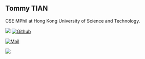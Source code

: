 ## Tommy TIAN

<!-- [![Typing SVG](https://readme-typing-svg.herokuapp.com/?lines=Hello+World!;This+is+Tommy+TIAN~)](https://git.io/typing-svg) -->

CSE MPhil at Hong Kong University of Science and Technology.

![](https://komarev.com/ghpvc/?username=tommytim0515&color=blue)
[![Github](https://img.shields.io/github/followers/tommytim0515?label=Follow)](https://github.com/tommytim0515)
<!-- ![status](https://badge.stateful.com/tommytim0515/status.svg) -->

[![Mail](https://img.shields.io/badge/-tianxiangan2000515@gmail.com-black?style=social&logo=gmail&logoColor=red&link=)](tianxiangan2000515@gmail.com)

<img src="https://github-readme-stats.vercel.app/api?username=tommytim0515&count_private=true">

<!-- <p float="left">
<img src="https://github-readme-stats.vercel.app/api?username=tommytim0515&count_private=true" height="180">
<img src="https://api.githubtrends.io/user/svg/tommytim0515/langs?time_range=one_year&include_private=True&loc_metric=changed&compact=True&theme=classic" height="180">
</p> -->

 
